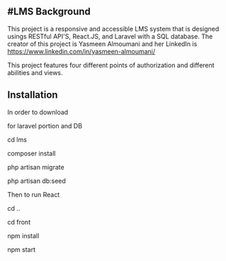 #LMS
Background
----------------------
This project is a responsive and accessible LMS system that is designed usings RESTful API'S, React.JS, and Laravel with a SQL database. 
The creator of this project is Yasmeen Almoumani and her LinkedIn is https://www.linkedin.com/in/yasmeen-almoumani/ 

This project features four different points of authorization and different abilities and views.

Installation
-----------------------
In order to download


for laravel portion and DB

cd lms

composer install

php artisan migrate

php artisan db:seed

Then to run React

cd ..

cd front 

npm install 

npm start

